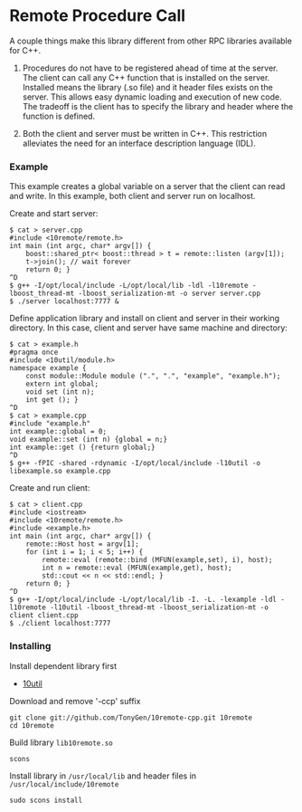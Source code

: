 # Remote Procedure Call

A couple things make this library different from other RPC libraries available for C++.

1. Procedures do not have to be registered ahead of time at the server. The client can call any C++ function that is installed on the server. Installed means the library (.so file) and it header files exists on the server. This allows easy dynamic loading and execution of new code. The tradeoff is the client has to specify the library and header where the function is defined.

2. Both the client and server must be written in C++. This restriction alleviates the need for an interface description language (IDL).

### Example

This example creates a global variable on a server that the client can read and write. In this example, both client and server run on localhost.

Create and start server:

	$ cat > server.cpp
	#include <10remote/remote.h>
	int main (int argc, char* argv[]) {
		boost::shared_ptr< boost::thread > t = remote::listen (argv[1]);
		t->join(); // wait forever
		return 0; }
	^D
	$ g++ -I/opt/local/include -L/opt/local/lib -ldl -l10remote -lboost_thread-mt -lboost_serialization-mt -o server server.cpp
	$ ./server localhost:7777 &

Define application library and install on client and server in their working directory. In this case, client and server have same machine and directory:

	$ cat > example.h
	#pragma once
	#include <10util/module.h>	
	namespace example {
		const module::Module module (".", ".", "example", "example.h");
		extern int global;
		void set (int n);
		int get (); }
	^D
	$ cat > example.cpp
	#include "example.h"
	int example::global = 0;
	void example::set (int n) {global = n;}
	int example::get () {return global;}
	^D
	$ g++ -fPIC -shared -rdynamic -I/opt/local/include -l10util -o libexample.so example.cpp

Create and run client:

	$ cat > client.cpp
	#include <iostream>
	#include <10remote/remote.h>
	#include <example.h>
	int main (int argc, char* argv[]) {
		remote::Host host = argv[1];
		for (int i = 1; i < 5; i++) {
			remote::eval (remote::bind (MFUN(example,set), i), host);
			int n = remote::eval (MFUN(example,get), host);
			std::cout << n << std::endl; }
		return 0; }
	^D
	$ g++ -I/opt/local/include -L/opt/local/lib -I. -L. -lexample -ldl -l10remote -l10util -lboost_thread-mt -lboost_serialization-mt -o client client.cpp
	$ ./client localhost:7777

### Installing

Install dependent library first

- [10util](https://github.com/TonyGen/10util-cpp)

Download and remove '-ccp' suffix

	git clone git://github.com/TonyGen/10remote-cpp.git 10remote
	cd 10remote

Build library `lib10remote.so`

	scons

Install library in `/usr/local/lib` and header files in `/usr/local/include/10remote`

	sudo scons install
